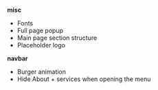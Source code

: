  **misc**
 - Fonts
 - Full page popup
 - Main page section structure
 - Placeholder logo
 
 **navbar**
 - Burger animation
 - Hide About + services when opening the menu